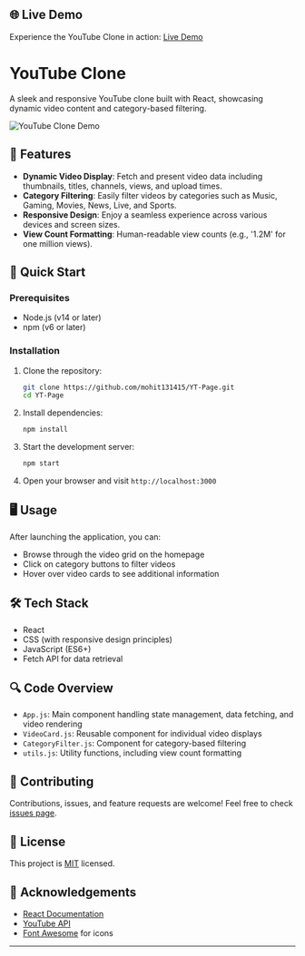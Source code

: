 ## 🌐 Live Demo

Experience the YouTube Clone in action: [Live Demo](https://mohit131415.github.io/YT-Page/)

# YouTube Clone

A sleek and responsive YouTube clone built with React, showcasing dynamic video content and category-based filtering.

![YouTube Clone Demo](https://placeholder.com/youtube-clone-demo.gif)

## 🌟 Features

- **Dynamic Video Display**: Fetch and present video data including thumbnails, titles, channels, views, and upload times.
- **Category Filtering**: Easily filter videos by categories such as Music, Gaming, Movies, News, Live, and Sports.
- **Responsive Design**: Enjoy a seamless experience across various devices and screen sizes.
- **View Count Formatting**: Human-readable view counts (e.g., '1.2M' for one million views).

## 🚀 Quick Start

### Prerequisites

- Node.js (v14 or later)
- npm (v6 or later)

### Installation

1. Clone the repository:
   ```bash
   git clone https://github.com/mohit131415/YT-Page.git
   cd YT-Page
   ```

2. Install dependencies:
   ```bash
   npm install
   ```

3. Start the development server:
   ```bash
   npm start
   ```

4. Open your browser and visit `http://localhost:3000`

## 🖥️ Usage

After launching the application, you can:

- Browse through the video grid on the homepage
- Click on category buttons to filter videos
- Hover over video cards to see additional information

## 🛠️ Tech Stack

- React
- CSS (with responsive design principles)
- JavaScript (ES6+)
- Fetch API for data retrieval

## 🔍 Code Overview

- `App.js`: Main component handling state management, data fetching, and video rendering
- `VideoCard.js`: Reusable component for individual video displays
- `CategoryFilter.js`: Component for category-based filtering
- `utils.js`: Utility functions, including view count formatting

## 🤝 Contributing

Contributions, issues, and feature requests are welcome! Feel free to check [issues page](https://github.com/mohit131415/YT-Page/issues).

## 📄 License

This project is [MIT](https://choosealicense.com/licenses/mit/) licensed.

## 👏 Acknowledgements

- [React Documentation](https://reactjs.org/docs/getting-started.html)
- [YouTube API](https://developers.google.com/youtube/v3)
- [Font Awesome](https://fontawesome.com) for icons

---